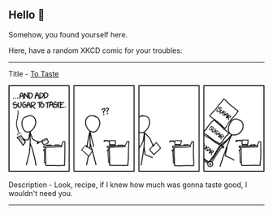 ## Hello 👀

Somehow, you found yourself here.

Here, have a random XKCD comic for your troubles:

-----------------------------------

Title - [To Taste](https://xkcd.com/1639)

![To Taste](./random_comic.png)

Description - Look, recipe, if I knew how much was gonna taste good, I wouldn't need you.

-----------------------------------